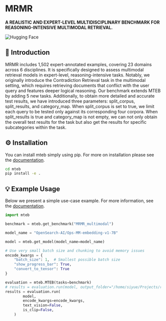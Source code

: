 # MRMR

**A REALISTIC AND EXPERT-LEVEL MULTIDISCIPLINARY BENCHMARK FOR REASONING-INTENSIVE MULTIMODAL RETRIEVAL.**

![Hugging Face](https://huggingface.co/MMB-25)


## 📘 Introduction

MRMR includes 1,502 expert-annotated examples, covering 23 domains across 6 disciplines. It is specifically designed to assess multimodal retrieval models in expert-level, reasoning-intensive tasks. Notably, we originally introduce the Contradiction Retrieval task in the multimodal setting, which requires retrieving documents that conflict with the user query and features deeper logical reasoning.
Our benchmark extends MTEB by adding 5 new tasks. Additionally, to obtain more detailed and accurate test results, we have introduced three parameters: split_corpus, split_results, and category_map. When split_corpus is set to true, we limit each query to be tested only against its corresponding four corpora. When split_results is true and category_map is not empty, we can not only obtain the overall test results for the task but also get the results for specific subcategories within the task.


## ⚙️ Installation

You can install mteb simply using pip. For more on installation please see the [documentation](https://embeddings-benchmark.github.io/mteb/installation/).

```bash
cd mteb
pip install -e .
```

## 💡 Example Usage

Below we present a simple use-case example. For more information, see the [documentation](https://embeddings-benchmark.github.io/mteb/).

```python
import mteb

benchmark = mteb.get_benchmark("MRMR_multimodal")

model_name = "OpenSearch-AI/Ops-MM-embedding-v1-7B"

model = mteb.get_model(model_name=model_name)

# Use very small batch size and chunking to avoid memory issues
encode_kwargs = {
    "batch_size": 1,  # Smallest possible batch size
    "show_progress_bar": True,
    "convert_to_tensor": True
}

evaluation = mteb.MTEB(tasks=benchmark)
# results = evaluation.run(model, output_folder="/home/siyue/Projects/rbenchmark_try")
results = evaluation.run(
        model,
        encode_kwargs=encode_kwargs,
        text_vision=False,
        is_clip=False,
    )
